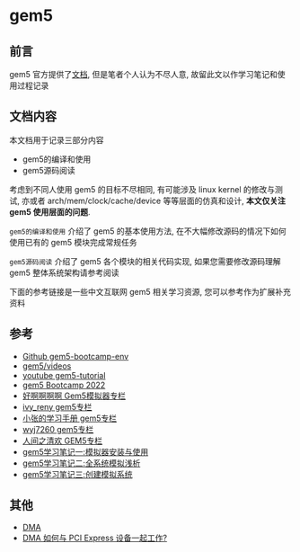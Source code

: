 # gem5

## 前言

gem5 官方提供了[文档](https://www.gem5.org/documentation/), 但是笔者个人认为不尽人意, 故留此文以作学习笔记和使用过程记录

## 文档内容

本文档用于记录三部分内容

- gem5的编译和使用
- gem5源码阅读

考虑到不同人使用 gem5 的目标不尽相同, 有可能涉及 linux kernel 的修改与测试, 亦或者 arch/mem/clock/cache/device 等等层面的仿真和设计, **本文仅关注 gem5 使用层面的问题**. 

`gem5的编译和使用` 介绍了 gem5 的基本使用方法, 在不大幅修改源码的情况下如何使用已有的 gem5 模块完成常规任务

`gem5源码阅读` 介绍了 gem5 各个模块的相关代码实现, 如果您需要修改源码理解 gem5 整体系统架构请参考阅读

下面的参考链接是一些中文互联网 gem5 相关学习资源, 您可以参考作为扩展补充资料

## 参考

- [Github gem5-bootcamp-env](https://github.com/gem5bootcamp/gem5-bootcamp-env)
- [gem5/videos](https://www.youtube.com/@gem5/videos)
- [youtube gem5-tutorial](https://www.youtube.com/@JLowePower)
- [gem5 Bootcamp 2022](https://gem5bootcamp.github.io/gem5-bootcamp-env/)
- [好啊啊啊啊 Gem5模拟器专栏](https://blog.csdn.net/qq_46675545/category_12120503.html)
- [ivy_reny gem5专栏](https://blog.csdn.net/ivy_reny/category_6666068.html)
- [小张的学习手册 gem5专栏](https://blog.csdn.net/drinks_/category_11071651.html)
- [wyj7260 gem5专栏](https://blog.csdn.net/wyj7260/category_1301132.html)
- [人间之清欢 GEM5专栏](https://blog.csdn.net/qq_43381135/category_9731557.html)
- [gem5学习笔记一:模拟器安装与使用](https://mp.weixin.qq.com/s/VoPI0jbAERg8VK98oVff4Q)
- [gem5学习笔记二:全系统模拟浅析](https://mp.weixin.qq.com/s/ru61jLFNQ503Z0XMR5NvaQ)
- [gem5学习笔记三:创建模拟系统](https://mp.weixin.qq.com/s/K8BIZb25BGVgwQG2knBhsg)

## 其他

- [DMA](https://en.wikipedia.org/wiki/Direct_memory_access)
- [DMA 如何与 PCI Express 设备一起工作?](https://stackoverflow.com/questions/27470885/how-does-dma-work-with-pci-express-devices)